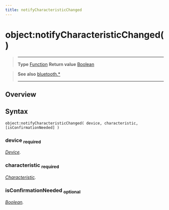 ```yaml
---
title: notifyCharacteristicChanged
---
```

# object:notifyCharacteristicChanged()

> --------------------- ------------------------------------------------------------------------------------------
> __Type__              [Function](https://docs.coronalabs.com/api/type/Function.html)
> __Return value__      [Boolean](https://docs.coronalabs.com/api/type/Boolean.html)


> __See also__          [bluetooth.*](/plugin/bluetooth/)
> --------------------- ------------------------------------------------------------------------------------------

## Overview

## Syntax

	object:notifyCharacteristicChanged( device, characteristic, [isConfirmationNeeded] )

### device <sub>required</sub>
_[Device](/plugin/bluetooth/type/Device/)._

### characteristic <sub>required</sub>
_[Characteristic](/plugin/bluetooth/type/Characteristic/)._

### isConfirmationNeeded <sub>optional</sub>
_[Boolean](https://docs.coronalabs.com/api/type/Boolean.html)._